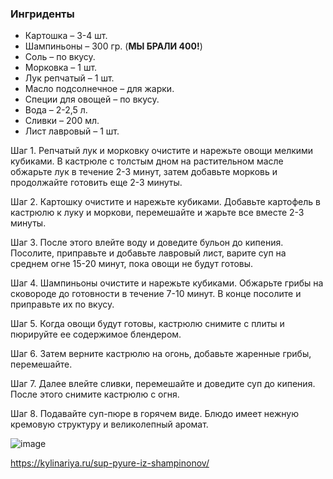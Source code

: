 ### Ингриденты
- Картошка – 3-4 шт.
- Шампиньоны – 300 гр. (**МЫ БРАЛИ 400!**)
- Соль – по вкусу.
- Морковка – 1 шт.
- Лук репчатый – 1 шт.
- Масло подсолнечное – для жарки.
- Специи для овощей – по вкусу.
- Вода – 2-2,5 л.
- Сливки – 200 мл.
- Лист лавровый – 1 шт.

Шаг 1. Репчатый лук и морковку очистите и нарежьте овощи мелкими кубиками. В кастрюле с толстым дном на растительном масле обжарьте лук в течение 2-3 минут, затем добавьте морковь и продолжайте готовить еще 2-3 минуты.

Шаг 2. Картошку очистите и нарежьте кубиками. Добавьте картофель в кастрюлю к луку и моркови, перемешайте и жарьте все вместе 2-3 минуты.

Шаг 3. После этого влейте воду и доведите бульон до кипения. Посолите, приправьте и добавьте лавровый лист, варите суп на среднем огне 15-20 минут, пока овощи не будут готовы.

Шаг 4. Шампиньоны очистите и нарежьте кубиками. Обжарьте грибы на сковороде до готовности в течение 7-10 минут. В конце посолите и приправьте их по вкусу.

Шаг 5. Когда овощи будут готовы, кастрюлю снимите с плиты и пюрируйте ее содержимое блендером.

Шаг 6. Затем верните кастрюлю на огонь, добавьте жаренные грибы, перемешайте.

Шаг 7. Далее влейте сливки, перемешайте и доведите суп до кипения. После этого снимите кастрюлю с огня.

Шаг 8. Подавайте суп-пюре в горячем виде. Блюдо имеет нежную кремовую структуру и великолепный аромат.

![image](https://github.com/private92repo/kitchen/assets/100151463/6f159f2b-5b69-4bb3-9075-6cc688d740fa)

https://kylinariya.ru/sup-pyure-iz-shampinonov/
